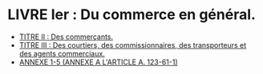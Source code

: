 # LIVRE Ier : Du commerce en général.

- [TITRE II : Des commerçants.](titre-ii)
- [TITRE III : Des courtiers, des commissionnaires, des transporteurs et des agents commerciaux.](titre-iii)
- [ANNEXE 1-5 (ANNEXE A L'ARTICLE A. 123-61-1)](annexe)
